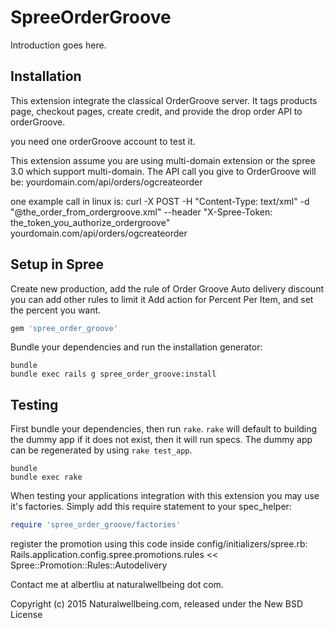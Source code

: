 SpreeOrderGroove
================

Introduction goes here.

Installation
------------

This extension integrate the classical OrderGroove server. It tags products page, checkout pages, create credit, and provide the drop order API to orderGroove.

you need one orderGroove account to test it.

This extension assume you are using multi-domain extension or the spree 3.0 which support multi-domain.
The API call you give to OrderGroove will be:
yourdomain.com/api/orders/ogcreateorder

one example call in linux is:
curl -X POST -H "Content-Type: text/xml" -d "@the_order_from_ordergroove.xml" --header "X-Spree-Token: the_token_you_authorize_ordergroove" yourdomain.com/api/orders/ogcreateorder

Setup in Spree
------------
Create new production, add the rule of Order Groove Auto delivery discount
you can add other rules to limit it
Add action for Percent Per Item, and set the percent you want.

```ruby
gem 'spree_order_groove'
```

Bundle your dependencies and run the installation generator:

```shell
bundle
bundle exec rails g spree_order_groove:install
```

Testing
-------

First bundle your dependencies, then run `rake`. `rake` will default to building the dummy app if it does not exist, then it will run specs. The dummy app can be regenerated by using `rake test_app`.

```shell
bundle
bundle exec rake
```

When testing your applications integration with this extension you may use it's factories.
Simply add this require statement to your spec_helper:

```ruby
require 'spree_order_groove/factories'
```

register the promotion using this code inside config/initializers/spree.rb:
Rails.application.config.spree.promotions.rules << Spree::Promotion::Rules::Autodelivery

Contact me at albertliu at naturalwellbeing dot com.


Copyright (c) 2015 Naturalwellbeing.com, released under the New BSD License

